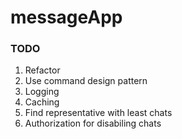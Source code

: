 # messageApp
### TODO
1. Refactor
2. Use command design pattern
3. Logging
4. Caching
5. Find representative with least chats
6. Authorization for disabiling chats
